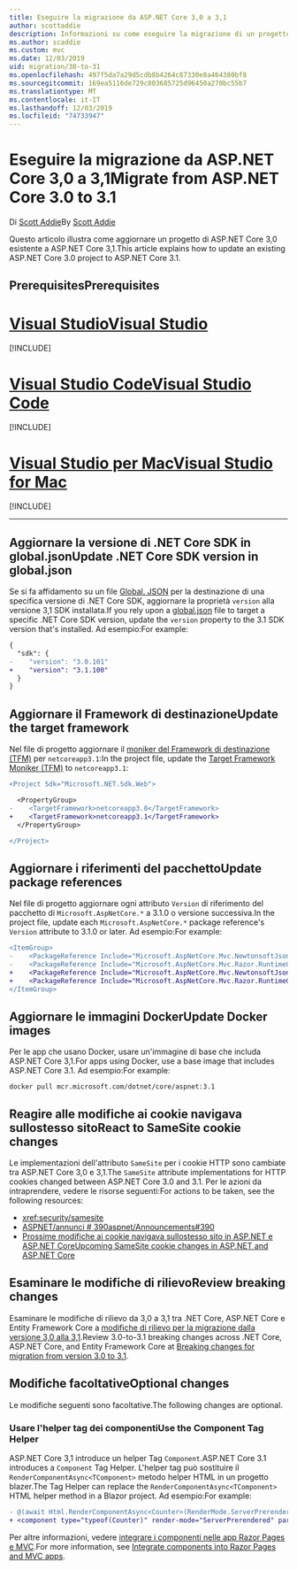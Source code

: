 ```yaml
---
title: Eseguire la migrazione da ASP.NET Core 3,0 a 3,1
author: scottaddie
description: Informazioni su come eseguire la migrazione di un progetto ASP.NET Core 3,0 ASP.NET Core 3,1.
ms.author: scaddie
ms.custom: mvc
ms.date: 12/03/2019
uid: migration/30-to-31
ms.openlocfilehash: 497f5da7a29d5cdb8b4264c87330e8a464380bf8
ms.sourcegitcommit: 169ea5116de729c803685725d96450a270bc55b7
ms.translationtype: MT
ms.contentlocale: it-IT
ms.lasthandoff: 12/03/2019
ms.locfileid: "74733947"
---
```

# <a name="migrate-from-aspnet-core-30-to-31"></a><span data-ttu-id="67bb5-103">Eseguire la migrazione da ASP.NET Core 3,0 a 3,1</span><span class="sxs-lookup"><span data-stu-id="67bb5-103">Migrate from ASP.NET Core 3.0 to 3.1</span></span>

<span data-ttu-id="67bb5-104">Di [Scott Addie](https://github.com/scottaddie)</span><span class="sxs-lookup"><span data-stu-id="67bb5-104">By [Scott Addie](https://github.com/scottaddie)</span></span>

<span data-ttu-id="67bb5-105">Questo articolo illustra come aggiornare un progetto di ASP.NET Core 3,0 esistente a ASP.NET Core 3,1.</span><span class="sxs-lookup"><span data-stu-id="67bb5-105">This article explains how to update an existing ASP.NET Core 3.0 project to ASP.NET Core 3.1.</span></span>

## <a name="prerequisites"></a><span data-ttu-id="67bb5-106">Prerequisites</span><span class="sxs-lookup"><span data-stu-id="67bb5-106">Prerequisites</span></span>

# <a name="visual-studiotabvisual-studio"></a>[<span data-ttu-id="67bb5-107">Visual Studio</span><span class="sxs-lookup"><span data-stu-id="67bb5-107">Visual Studio</span></span>](#tab/visual-studio)

[!INCLUDE[](~/includes/net-core-prereqs-vs-3.1.md)]

# <a name="visual-studio-codetabvisual-studio-code"></a>[<span data-ttu-id="67bb5-108">Visual Studio Code</span><span class="sxs-lookup"><span data-stu-id="67bb5-108">Visual Studio Code</span></span>](#tab/visual-studio-code)

[!INCLUDE[](~/includes/net-core-prereqs-vsc-3.1.md)]

# <a name="visual-studio-for-mactabvisual-studio-mac"></a>[<span data-ttu-id="67bb5-109">Visual Studio per Mac</span><span class="sxs-lookup"><span data-stu-id="67bb5-109">Visual Studio for Mac</span></span>](#tab/visual-studio-mac)

[!INCLUDE[](~/includes/net-core-prereqs-mac-3.1.md)]

---

## <a name="update-net-core-sdk-version-in-globaljson"></a><span data-ttu-id="67bb5-110">Aggiornare la versione di .NET Core SDK in global.json</span><span class="sxs-lookup"><span data-stu-id="67bb5-110">Update .NET Core SDK version in global.json</span></span>

<span data-ttu-id="67bb5-111">Se si fa affidamento su un file [Global. JSON](/dotnet/core/tools/global-json) per la destinazione di una specifica versione di .NET Core SDK, aggiornare la proprietà `version` alla versione 3,1 SDK installata.</span><span class="sxs-lookup"><span data-stu-id="67bb5-111">If you rely upon a [global.json](/dotnet/core/tools/global-json) file to target a specific .NET Core SDK version, update the `version` property to the 3.1 SDK version that's installed.</span></span> <span data-ttu-id="67bb5-112">Ad esempio:</span><span class="sxs-lookup"><span data-stu-id="67bb5-112">For example:</span></span>

```diff
{
  "sdk": {
-    "version": "3.0.101"
+    "version": "3.1.100"
  }
}
```

## <a name="update-the-target-framework"></a><span data-ttu-id="67bb5-113">Aggiornare il Framework di destinazione</span><span class="sxs-lookup"><span data-stu-id="67bb5-113">Update the target framework</span></span>

<span data-ttu-id="67bb5-114">Nel file di progetto aggiornare il [moniker del Framework di destinazione (TFM)](/dotnet/standard/frameworks) per `netcoreapp3.1`:</span><span class="sxs-lookup"><span data-stu-id="67bb5-114">In the project file, update the [Target Framework Moniker (TFM)](/dotnet/standard/frameworks) to `netcoreapp3.1`:</span></span>

```diff
<Project Sdk="Microsoft.NET.Sdk.Web">

  <PropertyGroup>
-    <TargetFramework>netcoreapp3.0</TargetFramework>
+    <TargetFramework>netcoreapp3.1</TargetFramework>
  </PropertyGroup>

</Project>
```

## <a name="update-package-references"></a><span data-ttu-id="67bb5-115">Aggiornare i riferimenti del pacchetto</span><span class="sxs-lookup"><span data-stu-id="67bb5-115">Update package references</span></span>

<span data-ttu-id="67bb5-116">Nel file di progetto aggiornare ogni attributo `Version` di riferimento del pacchetto di `Microsoft.AspNetCore.*` a 3.1.0 o versione successiva.</span><span class="sxs-lookup"><span data-stu-id="67bb5-116">In the project file, update each `Microsoft.AspNetCore.*` package reference's `Version` attribute to 3.1.0 or later.</span></span> <span data-ttu-id="67bb5-117">Ad esempio:</span><span class="sxs-lookup"><span data-stu-id="67bb5-117">For example:</span></span>

```diff
<ItemGroup>
-    <PackageReference Include="Microsoft.AspNetCore.Mvc.NewtonsoftJson" Version="3.0.0" />
-    <PackageReference Include="Microsoft.AspNetCore.Mvc.Razor.RuntimeCompilation" Version="3.0.0" Condition="'$(Configuration)' == 'Debug'" />
+    <PackageReference Include="Microsoft.AspNetCore.Mvc.NewtonsoftJson" Version="3.1.0" />
+    <PackageReference Include="Microsoft.AspNetCore.Mvc.Razor.RuntimeCompilation" Version="3.1.0" Condition="'$(Configuration)' == 'Debug'" />
</ItemGroup>
```

## <a name="update-docker-images"></a><span data-ttu-id="67bb5-118">Aggiornare le immagini Docker</span><span class="sxs-lookup"><span data-stu-id="67bb5-118">Update Docker images</span></span>

<span data-ttu-id="67bb5-119">Per le app che usano Docker, usare un'immagine di base che includa ASP.NET Core 3,1.</span><span class="sxs-lookup"><span data-stu-id="67bb5-119">For apps using Docker, use a base image that includes ASP.NET Core 3.1.</span></span> <span data-ttu-id="67bb5-120">Ad esempio:</span><span class="sxs-lookup"><span data-stu-id="67bb5-120">For example:</span></span>

```console
docker pull mcr.microsoft.com/dotnet/core/aspnet:3.1
```

## <a name="react-to-samesite-cookie-changes"></a><span data-ttu-id="67bb5-121">Reagire alle modifiche ai cookie navigava sullostesso sito</span><span class="sxs-lookup"><span data-stu-id="67bb5-121">React to SameSite cookie changes</span></span>

<span data-ttu-id="67bb5-122">Le implementazioni dell'attributo `SameSite` per i cookie HTTP sono cambiate tra ASP.NET Core 3,0 e 3,1.</span><span class="sxs-lookup"><span data-stu-id="67bb5-122">The `SameSite` attribute implementations for HTTP cookies changed between ASP.NET Core 3.0 and 3.1.</span></span> <span data-ttu-id="67bb5-123">Per le azioni da intraprendere, vedere le risorse seguenti:</span><span class="sxs-lookup"><span data-stu-id="67bb5-123">For actions to be taken, see the following resources:</span></span>

* <xref:security/samesite>
* [<span data-ttu-id="67bb5-124">ASPNET/annunci # 390</span><span class="sxs-lookup"><span data-stu-id="67bb5-124">aspnet/Announcements#390</span></span>](https://github.com/aspnet/Announcements/issues/390)
* [<span data-ttu-id="67bb5-125">Prossime modifiche ai cookie navigava sullostesso sito in ASP.NET e ASP.NET Core</span><span class="sxs-lookup"><span data-stu-id="67bb5-125">Upcoming SameSite cookie changes in ASP.NET and ASP.NET Core</span></span>](https://devblogs.microsoft.com/aspnet/upcoming-samesite-cookie-changes-in-asp-net-and-asp-net-core/)

## <a name="review-breaking-changes"></a><span data-ttu-id="67bb5-126">Esaminare le modifiche di rilievo</span><span class="sxs-lookup"><span data-stu-id="67bb5-126">Review breaking changes</span></span>

<span data-ttu-id="67bb5-127">Esaminare le modifiche di rilievo da 3,0 a 3,1 tra .NET Core, ASP.NET Core e Entity Framework Core a [modifiche di rilievo per la migrazione dalla versione 3,0 alla 3,1](/dotnet/core/compatibility/3.0-3.1).</span><span class="sxs-lookup"><span data-stu-id="67bb5-127">Review 3.0-to-3.1 breaking changes across .NET Core, ASP.NET Core, and Entity Framework Core at [Breaking changes for migration from version 3.0 to 3.1](/dotnet/core/compatibility/3.0-3.1).</span></span>

## <a name="optional-changes"></a><span data-ttu-id="67bb5-128">Modifiche facoltative</span><span class="sxs-lookup"><span data-stu-id="67bb5-128">Optional changes</span></span>

<span data-ttu-id="67bb5-129">Le modifiche seguenti sono facoltative.</span><span class="sxs-lookup"><span data-stu-id="67bb5-129">The following changes are optional.</span></span>

### <a name="use-the-component-tag-helper"></a><span data-ttu-id="67bb5-130">Usare l'helper tag dei componenti</span><span class="sxs-lookup"><span data-stu-id="67bb5-130">Use the Component Tag Helper</span></span>

<span data-ttu-id="67bb5-131">ASP.NET Core 3,1 introduce un helper Tag `Component`.</span><span class="sxs-lookup"><span data-stu-id="67bb5-131">ASP.NET Core 3.1 introduces a `Component` Tag Helper.</span></span> <span data-ttu-id="67bb5-132">L'helper tag può sostituire il `RenderComponentAsync<TComponent>` metodo helper HTML in un progetto blazer.</span><span class="sxs-lookup"><span data-stu-id="67bb5-132">The Tag Helper can replace the `RenderComponentAsync<TComponent>` HTML helper method in a Blazor project.</span></span> <span data-ttu-id="67bb5-133">Ad esempio:</span><span class="sxs-lookup"><span data-stu-id="67bb5-133">For example:</span></span>

```diff
- @(await Html.RenderComponentAsync<Counter>(RenderMode.ServerPrerendered, new { IncrementAmount = 10 }))
+ <component type="typeof(Counter)" render-mode="ServerPrerendered" param-IncrementAmount="10" />
```

<span data-ttu-id="67bb5-134">Per altre informazioni, vedere [integrare i componenti nelle app Razor Pages e MVC](/aspnet/core/blazor/components?view=aspnetcore-3.1#integrate-components-into-razor-pages-and-mvc-apps).</span><span class="sxs-lookup"><span data-stu-id="67bb5-134">For more information, see [Integrate components into Razor Pages and MVC apps](/aspnet/core/blazor/components?view=aspnetcore-3.1#integrate-components-into-razor-pages-and-mvc-apps).</span></span>
